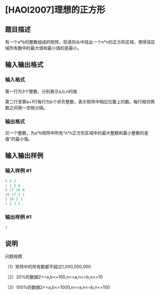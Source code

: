 # [HAOI2007]理想的正方形

## 题目描述

有一个a\*b的整数组成的矩阵，现请你从中找出一个n\*n的正方形区域，使得该区域所有数中的最大值和最小值的差最小。

## 输入输出格式

### 输入格式

第一行为3个整数，分别表示a,b,n的值

第二行至第a+1行每行为b个非负整数，表示矩阵中相应位置上的数。每行相邻两数之间用一空格分隔。

### 输出格式

仅一个整数，为a\*b矩阵中所有“n\*n正方形区域中的最大整数和最小整数的差值”的最小值。

## 输入输出样例

### 输入样例 #1

```cpp
5 4 2
1 2 5 6
0 17 16 0
16 17 2 1
2 10 2 1
1 2 2 2

```
### 输出样例 #1

```cpp
1
```


## 说明

问题规模

（1）矩阵中的所有数都不超过1,000,000,000

（2）20%的数据2<=a,b<=100,n<=a,n<=b,n<=10

（3）100%的数据2<=a,b<=1000,n<=a,n<=b,n<=100

